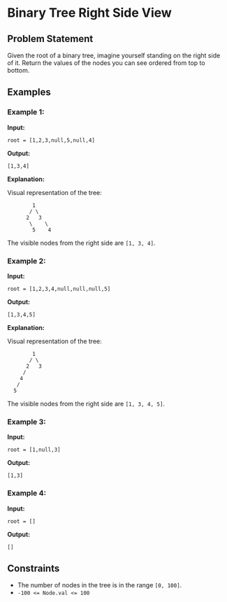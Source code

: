 # Binary Tree Right Side View

## Problem Statement

Given the root of a binary tree, imagine yourself standing on the right side of it. Return the values of the nodes you can see ordered from top to bottom.

## Examples

### Example 1:

**Input:** 
```
root = [1,2,3,null,5,null,4]
```

**Output:** 
```
[1,3,4]
```

**Explanation:**

Visual representation of the tree:
```
        1
       / \
      2   3
       \    \
        5    4
```
The visible nodes from the right side are `[1, 3, 4]`.

### Example 2:

**Input:** 
```
root = [1,2,3,4,null,null,null,5]
```

**Output:** 
```
[1,3,4,5]
```

**Explanation:**

Visual representation of the tree:
```
        1
       / \
      2   3
     /
    4
   /
  5
```
The visible nodes from the right side are `[1, 3, 4, 5]`.

### Example 3:

**Input:** 
```
root = [1,null,3]
```

**Output:** 
```
[1,3]
```

### Example 4:

**Input:** 
```
root = []
```

**Output:** 
```
[]
```

## Constraints

- The number of nodes in the tree is in the range `[0, 100]`.
- `-100 <= Node.val <= 100`
